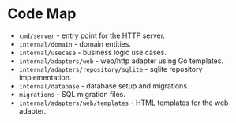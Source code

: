 # Code Map

- `cmd/server` - entry point for the HTTP server.
- `internal/domain` - domain entities.
- `internal/usecase` - business logic use cases.
- `internal/adapters/web` - web/http adapter using Go templates.
- `internal/adapters/repository/sqlite` - sqlite repository implementation.
- `internal/database` - database setup and migrations.
- `migrations` - SQL migration files.
- `internal/adapters/web/templates` - HTML templates for the web adapter.
